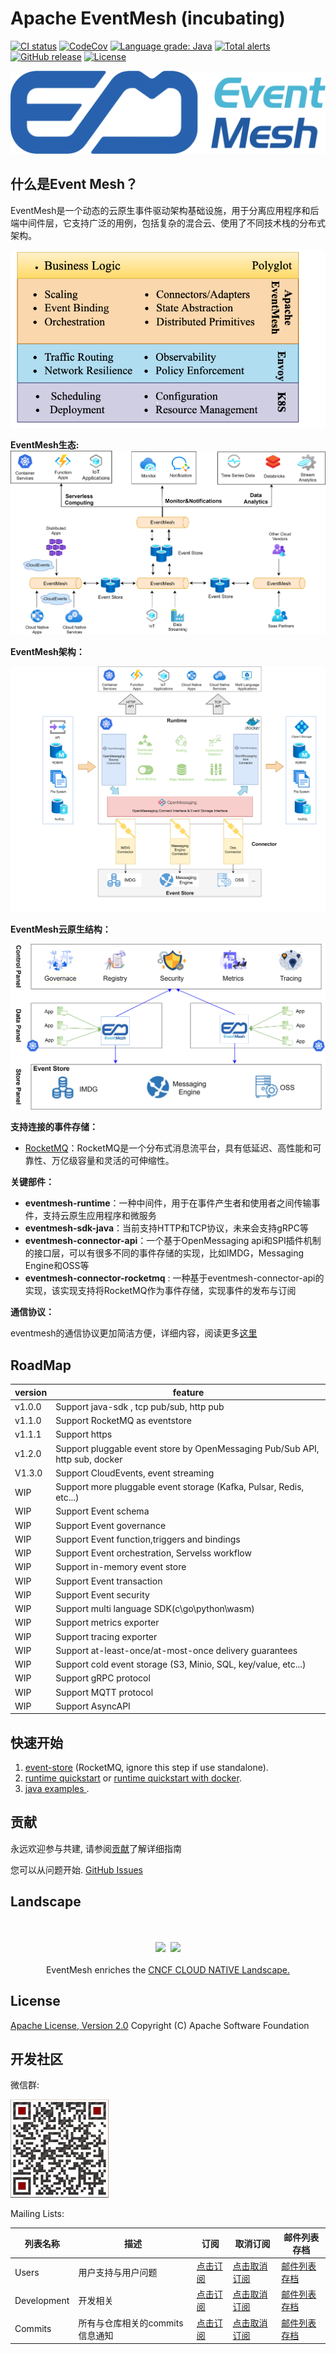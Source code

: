 # Apache EventMesh (incubating)
[![CI status](https://github.com/apache/incubator-eventmesh/actions/workflows/ci.yml/badge.svg)](https://github.com/apache/incubator-eventmesh/actions/workflows/ci.yml)
[![CodeCov](https://codecov.io/gh/apache/incubator-eventmesh/branch/develop/graph/badge.svg)](https://codecov.io/gh/apache/incubator-eventmesh)
[![Language grade: Java](https://img.shields.io/lgtm/grade/java/g/apache/incubator-eventmesh.svg?logo=lgtm&logoWidth=18)](https://lgtm.com/projects/g/apache/incubator-eventmesh/context:java)
[![Total alerts](https://img.shields.io/lgtm/alerts/g/apache/incubator-eventmesh.svg?logo=lgtm&logoWidth=18)](https://lgtm.com/projects/g/apache/incubator-eventmesh/alerts/)
[![GitHub release](https://img.shields.io/badge/release-download-orange.svg)](https://github.com/apache/incubator-eventmesh/releases)
[![License](https://img.shields.io/badge/license-Apache%202-4EB1BA.svg)](https://www.apache.org/licenses/LICENSE-2.0.html)

![logo](docs/images/logo2.png)
## 什么是Event Mesh？
EventMesh是一个动态的云原生事件驱动架构基础设施，用于分离应用程序和后端中间件层，它支持广泛的用例，包括复杂的混合云、使用了不同技术栈的分布式架构。

![architecture1](docs/images/eventmesh-multi-runtime.png)

**EventMesh生态:**
![architecture1](docs/images/eventmesh-define.png)

**EventMesh架构：**

![architecture1](docs/images/eventmesh-runtime.png)

**EventMesh云原生结构：**

![architecture2](docs/images/eventmesh-panels.png)

**支持连接的事件存储：**

* [RocketMQ](https://github.com/apache/rocketmq)：RocketMQ是一个分布式消息流平台，具有低延迟、高性能和可靠性、万亿级容量和灵活的可伸缩性。

**关键部件：**

* **eventmesh-runtime**：一种中间件，用于在事件产生者和使用者之间传输事件，支持云原生应用程序和微服务
* **eventmesh-sdk-java**：当前支持HTTP和TCP协议，未来会支持gRPC等
* **eventmesh-connector-api**：一个基于OpenMessaging api和SPI插件机制的接口层，可以有很多不同的事件存储的实现，比如IMDG，Messaging Engine和OSS等
* **eventmesh-connector-rocketmq** : 一种基于eventmesh-connector-api的实现，该实现支持将RocketMQ作为事件存储，实现事件的发布与订阅

**通信协议：**

eventmesh的通信协议更加简洁方便，详细内容，阅读更多[这里](docs/cn/instructions/eventmesh-runtime-protocol.zh-CN.md)

## RoadMap
| version | feature |
| ----    | ----    |
| v1.0.0  |Support java-sdk , tcp pub/sub, http pub|
| v1.1.0  |Support RocketMQ as eventstore|
| v1.1.1  |Support https|
| v1.2.0  |Support pluggable event store by OpenMessaging Pub/Sub API, http sub, docker|
| V1.3.0  |Support CloudEvents, event streaming|
|   WIP   |Support more pluggable event storage (Kafka, Pulsar, Redis, etc...)|
|   WIP   |Support Event schema|
|   WIP   |Support Event governance|
|   WIP   |Support Event function,triggers and bindings|
|   WIP   |Support Event orchestration, Servelss workflow|
|   WIP   |Support in-memory event store|
|   WIP   |Support Event transaction|
|   WIP   |Support Event security|
|   WIP   |Support multi language SDK(c\go\python\wasm)|
|   WIP   |Support metrics exporter|
|   WIP   |Support tracing exporter|
|   WIP   |Support at-least-once/at-most-once delivery guarantees|
|   WIP   |Support cold event storage (S3, Minio, SQL, key/value, etc...)|
|   WIP   |Support gRPC protocol|
|   WIP   |Support MQTT protocol|
|   WIP   |Support AsyncAPI|

## 快速开始
1. [event-store](https://rocketmq.apache.org/docs/quick-start/) (RocketMQ, ignore this step if use standalone).
2. [runtime quickstart](docs/en/instructions/eventmesh-runtime-quickstart.md) or [runtime quickstart with docker](docs/en/instructions/eventmesh-runtime-quickstart-with-docker.md).
3. [java examples ](docs/en/instructions/eventmesh-sdk-java-quickstart.md).

## 贡献
永远欢迎参与共建, 请参阅[贡献](CONTRIBUTING.zh-CN.md)了解详细指南

您可以从问题开始.
[GitHub Issues](https://github.com/apache/incubator-eventmesh/issues)

## Landscape
<p align="center">
<br/><br/>
<img src="https://landscape.cncf.io/images/left-logo.svg" width="150"/>&nbsp;&nbsp;<img src="https://landscape.cncf.io/images/right-logo.svg" width="200"/>
<br/><br/>
EventMesh enriches the <a href="https://landscape.cncf.io/serverless?license=apache-license-2-0">CNCF CLOUD NATIVE Landscape.</a>
</p>

## License
[Apache License, Version 2.0](http://www.apache.org/licenses/LICENSE-2.0.html) Copyright (C) Apache Software Foundation

## 开发社区
微信群:

![wechat_qr](docs/images/mesh-helper.png)

Mailing Lists:

| 列表名称 | 描述 |订阅	|取消订阅|邮件列表存档
| ----    | ----    |----    | ----    | ----    |
|Users	|用户支持与用户问题|	[点击订阅](mailto:users-subscribe@eventmesh.incubator.apache.org)	|[点击取消订阅](mailto:users-unsubscribe@eventmesh.incubator.apache.org)	|[邮件列表存档](https://lists.apache.org/list.html?users@eventmesh.apache.org)|
|Development	|开发相关|	[点击订阅](mailto:dev-subscribe@eventmesh.incubator.apache.org)	|[点击取消订阅](mailto:dev-unsubscribe@eventmesh.incubator.apache.org)	|[邮件列表存档](https://lists.apache.org/list.html?dev@eventmesh.apache.org)|
|Commits	|所有与仓库相关的commits信息通知|	[点击订阅](mailto:commits-subscribe@eventmesh.incubator.apache.org)	|[点击取消订阅](mailto:commits-unsubscribe@eventmesh.incubator.apache.org)	|[邮件列表存档](https://lists.apache.org/list.html?commits@eventmesh.apache.org)|
